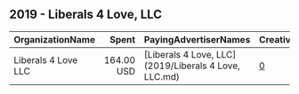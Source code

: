 ## 2019 - Liberals 4 Love, LLC 
|OrganizationName|Spent|PayingAdvertiserNames|CreativeUrls|Impressions|Genders|AgeBrackets|CountryCodes|BillingAddresses|CandidateBallotInformation|
|:---|---:|:---|:---|---:|:---|:---|:---|:---|:---|
|Liberals 4 Love  LLC|164.00 USD|[Liberals 4 Love, LLC](2019/Liberals 4 Love, LLC.md)|[0](https://www.snap.com/political-ads/asset/6892ea7d3db845c89d9e4a9e488bc1435e5b9d57cc2c009372c066d69a06223e?mediaType=png)|42,905||24+|united states|US||
